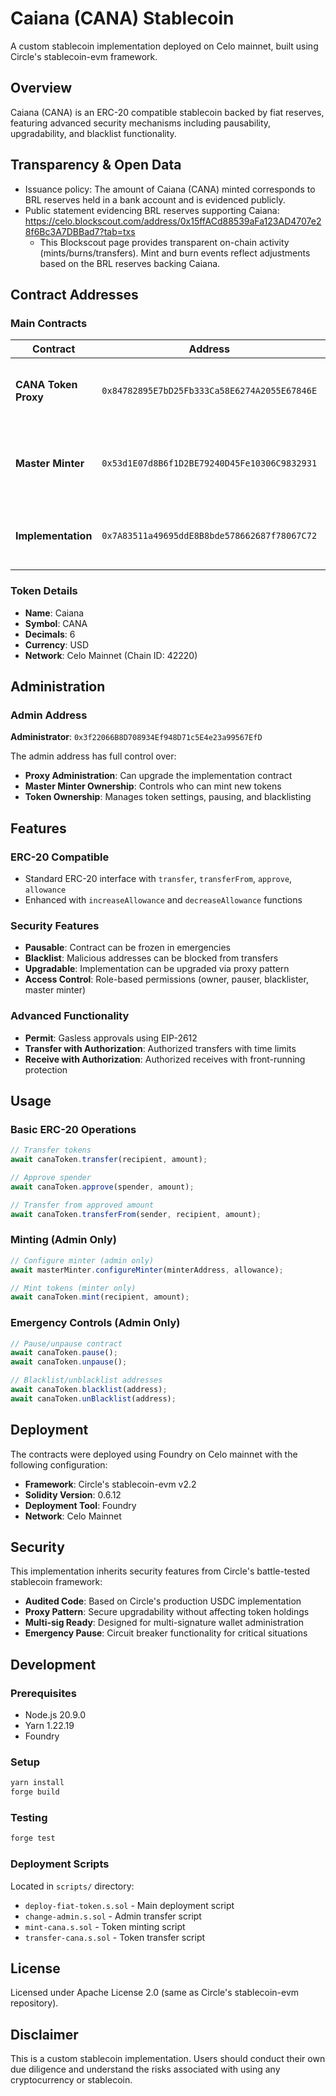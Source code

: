 # Caiana (CANA) Stablecoin

A custom stablecoin implementation deployed on Celo mainnet, built using Circle's stablecoin-evm framework.

## Overview

Caiana (CANA) is an ERC-20 compatible stablecoin backed by fiat reserves, featuring advanced security mechanisms including pausability, upgradability, and blacklist functionality.

## Transparency & Open Data

- Issuance policy: The amount of Caiana (CANA) minted corresponds to BRL reserves held in a bank account and is evidenced publicly.
- Public statement evidencing BRL reserves supporting Caiana: https://celo.blockscout.com/address/0x15ffACd88539aFa123AD4707e28f6Bc3A7DBBad7?tab=txs
  - This Blockscout page provides transparent on-chain activity (mints/burns/transfers). Mint and burn events reflect adjustments based on the BRL reserves backing Caiana.

## Contract Addresses

### Main Contracts

| Contract | Address | Description |
|----------|---------|-------------|
| **CANA Token Proxy** | `0x84782895E7bD25Fb333Ca58E6274A2055E67846E` | Main token contract proxy - handles all ERC-20 operations |
| **Master Minter** | `0x53d1E07d8B6f1D2BE79240D45Fe10306C9832931` | Controls minting permissions and manages minter allowances |
| **Implementation** | `0x7A83511a49695ddE8B8bde578662687f78067C72` | Current implementation contract containing token logic |

### Token Details

- **Name**: Caiana
- **Symbol**: CANA
- **Decimals**: 6
- **Currency**: USD
- **Network**: Celo Mainnet (Chain ID: 42220)

## Administration

### Admin Address
**Administrator**: `0x3f22066B8D708934Ef948D71c5E4e23a99567EfD`

The admin address has full control over:
- **Proxy Administration**: Can upgrade the implementation contract
- **Master Minter Ownership**: Controls who can mint new tokens
- **Token Ownership**: Manages token settings, pausing, and blacklisting

## Features

### ERC-20 Compatible
- Standard ERC-20 interface with `transfer`, `transferFrom`, `approve`, `allowance`
- Enhanced with `increaseAllowance` and `decreaseAllowance` functions

### Security Features
- **Pausable**: Contract can be frozen in emergencies
- **Blacklist**: Malicious addresses can be blocked from transfers
- **Upgradable**: Implementation can be upgraded via proxy pattern
- **Access Control**: Role-based permissions (owner, pauser, blacklister, master minter)

### Advanced Functionality
- **Permit**: Gasless approvals using EIP-2612
- **Transfer with Authorization**: Authorized transfers with time limits
- **Receive with Authorization**: Authorized receives with front-running protection

## Usage

### Basic ERC-20 Operations

```javascript
// Transfer tokens
await canaToken.transfer(recipient, amount);

// Approve spender
await canaToken.approve(spender, amount);

// Transfer from approved amount
await canaToken.transferFrom(sender, recipient, amount);
```

### Minting (Admin Only)

```javascript
// Configure minter (admin only)
await masterMinter.configureMinter(minterAddress, allowance);

// Mint tokens (minter only)
await canaToken.mint(recipient, amount);
```

### Emergency Controls (Admin Only)

```javascript
// Pause/unpause contract
await canaToken.pause();
await canaToken.unpause();

// Blacklist/unblacklist addresses
await canaToken.blacklist(address);
await canaToken.unBlacklist(address);
```

## Deployment

The contracts were deployed using Foundry on Celo mainnet with the following configuration:

- **Framework**: Circle's stablecoin-evm v2.2
- **Solidity Version**: 0.6.12
- **Deployment Tool**: Foundry
- **Network**: Celo Mainnet

## Security

This implementation inherits security features from Circle's battle-tested stablecoin framework:

- **Audited Code**: Based on Circle's production USDC implementation
- **Proxy Pattern**: Secure upgradability without affecting token holdings
- **Multi-sig Ready**: Designed for multi-signature wallet administration
- **Emergency Pause**: Circuit breaker functionality for critical situations

## Development

### Prerequisites
- Node.js 20.9.0
- Yarn 1.22.19
- Foundry

### Setup
```bash
yarn install
forge build
```

### Testing
```bash
forge test
```

### Deployment Scripts
Located in `scripts/` directory:
- `deploy-fiat-token.s.sol` - Main deployment script
- `change-admin.s.sol` - Admin transfer script
- `mint-cana.s.sol` - Token minting script
- `transfer-cana.s.sol` - Token transfer script

## License

Licensed under Apache License 2.0 (same as Circle's stablecoin-evm repository).

## Disclaimer

This is a custom stablecoin implementation. Users should conduct their own due diligence and understand the risks associated with using any cryptocurrency or stablecoin.
